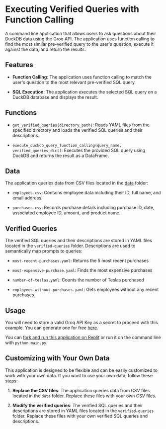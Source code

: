 # Executing Verified Queries with Function Calling

A command line application that allows users to ask questions about their DuckDB data using the Groq API. The application uses function calling to find the most similar pre-verified query to the user's question, execute it against the data, and return the results.

## Features

- **Function Calling**: The application uses function calling to match the user's question to the most relevant pre-verified SQL query.

- **SQL Execution**: The application executes the selected SQL query on a DuckDB database and displays the result.

## Functions

- `get_verified_queries(directory_path)`: Reads YAML files from the specified directory and loads the verified SQL queries and their descriptions.

- `execute_duckdb_query_function_calling(query_name, verified_queries_dict)`: Executes the provided SQL query using DuckDB and returns the result as a DataFrame.

## Data

The application queries data from CSV files located in the [data](app.py#L96) folder:

- `employees.csv`: Contains employee data including their ID, full name, and email address.

- `purchases.csv`: Records purchase details including purchase ID, date, associated employee ID, amount, and product name.

## Verified Queries

The verified SQL queries and their descriptions are stored in YAML files located in the `verified-queries` folder. Descriptions are used to semantically map prompts to queries:

- `most-recent-purchases.yaml`: Returns the 5 most recent purchases

- `most-expensive-purchase.yaml`: Finds the most expensive purchases

- `number-of-teslas.yaml`: Counts the number of Teslas purchased

- `employees-without-purchases.yaml`: Gets employees without any recent purchases

## Usage

You will need to store a valid Groq API Key as a secret to proceed with this example. You can generate one for free [here](https://console.groq.com/keys).

You can [fork and run this application on Replit](https://replit.com/@GroqCloud/Execute-Verified-SQL-Queries-with-Function-Calling) or run it on the command line with `python main.py`.

## Customizing with Your Own Data

This application is designed to be flexible and can be easily customized to work with your own data. If you want to use your own data, follow these steps:

1. **Replace the CSV files**: The application queries data from CSV files located in the `data` folder. Replace these files with your own CSV files.

2. **Modify the verified queries**: The verified SQL queries and their descriptions are stored in YAML files located in the `verified-queries` folder. Replace these files with your own verified SQL queries and descriptions.
